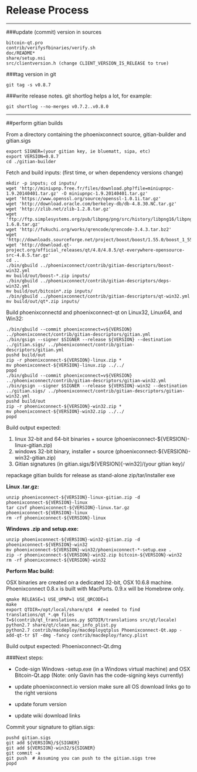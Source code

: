 Release Process
====================

* * *

###update (commit) version in sources


	bitcoin-qt.pro
	contrib/verifysfbinaries/verify.sh
	doc/README*
	share/setup.nsi
	src/clientversion.h (change CLIENT_VERSION_IS_RELEASE to true)

###tag version in git

	git tag -s v0.8.7

###write release notes. git shortlog helps a lot, for example:

	git shortlog --no-merges v0.7.2..v0.8.0

* * *

##perform gitian builds

 From a directory containing the phoenixconnect source, gitian-builder and gitian.sigs
  
	export SIGNER=(your gitian key, ie bluematt, sipa, etc)
	export VERSION=0.8.7
	cd ./gitian-builder

 Fetch and build inputs: (first time, or when dependency versions change)

	mkdir -p inputs; cd inputs/
	wget 'http://miniupnp.free.fr/files/download.php?file=miniupnpc-1.9.20140401.tar.gz' -O miniupnpc-1.9.20140401.tar.gz'
	wget 'https://www.openssl.org/source/openssl-1.0.1i.tar.gz'
	wget 'http://download.oracle.com/berkeley-db/db-4.8.30.NC.tar.gz'
	wget 'http://zlib.net/zlib-1.2.8.tar.gz'
	wget 'ftp://ftp.simplesystems.org/pub/libpng/png/src/history/libpng16/libpng-1.6.8.tar.gz'
	wget 'http://fukuchi.org/works/qrencode/qrencode-3.4.3.tar.bz2'
	wget 'http://downloads.sourceforge.net/project/boost/boost/1.55.0/boost_1_55_0.tar.bz2'
	wget 'http://download.qt-project.org/official_releases/qt/4.8/4.8.5/qt-everywhere-opensource-src-4.8.5.tar.gz'
	cd ..
	./bin/gbuild ../phoenixconnect/contrib/gitian-descriptors/boost-win32.yml
	mv build/out/boost-*.zip inputs/
	./bin/gbuild ../phoenixconnect/contrib/gitian-descriptors/deps-win32.yml
	mv build/out/bitcoin*.zip inputs/
	./bin/gbuild ../phoenixconnect/contrib/gitian-descriptors/qt-win32.yml
	mv build/out/qt*.zip inputs/

 Build phoenixconnectd and phoenixconnect-qt on Linux32, Linux64, and Win32:
  
	./bin/gbuild --commit phoenixconnect=v${VERSION} ../phoenixconnect/contrib/gitian-descriptors/gitian.yml
	./bin/gsign --signer $SIGNER --release ${VERSION} --destination ../gitian.sigs/ ../phoenixconnect/contrib/gitian-descriptors/gitian.yml
	pushd build/out
	zip -r phoenixconnect-${VERSION}-linux.zip *
	mv phoenixconnect-${VERSION}-linux.zip ../../
	popd
	./bin/gbuild --commit phoenixconnect=v${VERSION} ../phoenixconnect/contrib/gitian-descriptors/gitian-win32.yml
	./bin/gsign --signer $SIGNER --release ${VERSION}-win32 --destination ../gitian.sigs/ ../phoenixconnect/contrib/gitian-descriptors/gitian-win32.yml
	pushd build/out
	zip -r phoenixconnect-${VERSION}-win32.zip *
	mv phoenixconnect-${VERSION}-win32.zip ../../
	popd

  Build output expected:

  1. linux 32-bit and 64-bit binaries + source (phoenixconnect-${VERSION}-linux-gitian.zip)
  2. windows 32-bit binary, installer + source (phoenixconnect-${VERSION}-win32-gitian.zip)
  3. Gitian signatures (in gitian.sigs/${VERSION}[-win32]/(your gitian key)/

repackage gitian builds for release as stand-alone zip/tar/installer exe

**Linux .tar.gz:**

	unzip phoenixconnect-${VERSION}-linux-gitian.zip -d phoenixconnect-${VERSION}-linux
	tar czvf phoenixconnect-${VERSION}-linux.tar.gz phoenixconnect-${VERSION}-linux
	rm -rf phoenixconnect-${VERSION}-linux

**Windows .zip and setup.exe:**

	unzip phoenixconnect-${VERSION}-win32-gitian.zip -d phoenixconnect-${VERSION}-win32
	mv phoenixconnect-${VERSION}-win32/phoenixconnect-*-setup.exe .
	zip -r phoenixconnect-${VERSION}-win32.zip bitcoin-${VERSION}-win32
	rm -rf phoenixconnect-${VERSION}-win32

**Perform Mac build:**

  OSX binaries are created on a dedicated 32-bit, OSX 10.6.8 machine.
  Phoenixconnect 0.8.x is built with MacPorts.  0.9.x will be Homebrew only.

	qmake RELEASE=1 USE_UPNP=1 USE_QRCODE=1
	make
	export QTDIR=/opt/local/share/qt4  # needed to find translations/qt_*.qm files
	T=$(contrib/qt_translations.py $QTDIR/translations src/qt/locale)
	python2.7 share/qt/clean_mac_info_plist.py
	python2.7 contrib/macdeploy/macdeployqtplus Phoenixconnect-Qt.app -add-qt-tr $T -dmg -fancy contrib/macdeploy/fancy.plist

 Build output expected: Phoenixconnect-Qt.dmg

###Next steps:

* Code-sign Windows -setup.exe (in a Windows virtual machine) and
  OSX Bitcoin-Qt.app (Note: only Gavin has the code-signing keys currently)

* update phoenixconnect.io version
  make sure all OS download links go to the right versions

* update forum version

* update wiki download links

Commit your signature to gitian.sigs:

	pushd gitian.sigs
	git add ${VERSION}/${SIGNER}
	git add ${VERSION}-win32/${SIGNER}
	git commit -a
	git push  # Assuming you can push to the gitian.sigs tree
	popd

